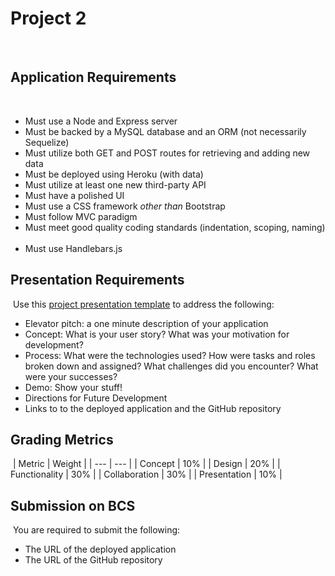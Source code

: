 # Project 2
​
## Application Requirements
​
* Must use a Node and Express server
​
* Must be backed by a MySQL database and an ORM (not necessarily Sequelize)
​
* Must utilize both GET and POST routes for retrieving and adding new data
​
* Must be deployed using Heroku (with data)
​
* Must utilize at least one new third-party API
​
* Must have a polished UI
​
* Must use a CSS framework _other than_ Bootstrap
​
* Must follow MVC paradigm
​
* Must meet good quality coding standards (indentation, scoping, naming)
​
* Must use Handlebars.js
​
​
## Presentation Requirements
​
Use this [project presentation template](https://docs.google.com/presentation/d/1_u8TKy5zW5UlrVQVnyDEZ0unGI2tjQPDEpA0FNuBKAw/edit?usp=sharing) to address the following: 
​
* Elevator pitch: a one minute description of your application
​
* Concept: What is your user story? What was your motivation for development?
​
* Process: What were the technologies used? How were tasks and roles broken down and assigned? What challenges did you encounter? What were your successes?
​
* Demo: Show your stuff!
​
* Directions for Future Development
​
* Links to to the deployed application and the GitHub repository
​
​
## Grading Metrics 
​
| Metric        | Weight | 
| ---           | ---    |
| Concept       | 10%    |
| Design        | 20%    |
| Functionality | 30%    |
| Collaboration | 30%    |
| Presentation  | 10%    |
​
​
## Submission on BCS
​
You are required to submit the following:
​
* The URL of the deployed application
​
* The URL of the GitHub repository